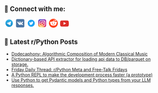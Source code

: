 ## 🔎 Connect with me:
[<img src="https://github.com/bullbesh/bullbesh/blob/main/images/Telegram.png" width="32" height="32" />](https://t.me/bullbesh)
[<img src="https://github.com/bullbesh/bullbesh/blob/main/images/VK.png" width="32" height="32" />](https://vk.com/bullbesh)
[<img src="https://github.com/bullbesh/bullbesh/blob/main/images/Twitter.png" width="32" height="32" />](https://twitter.com/bullbesh1)
[<img src="https://github.com/bullbesh/bullbesh/blob/main/images/Instagram.png" width="32" height="32" />](https://www.instagram.com/bullbesh)
[<img src="https://github.com/bullbesh/bullbesh/blob/main/images/Reddit.png" width="32" height="32" />](https://www.reddit.com/user/bullbesh)
[<img src="https://github.com/bullbesh/bullbesh/blob/main/images/YouTube.png" width="32" height="32" />](https://www.youtube.com/channel/UCtfjRs6uzgq5mfm8S06WTcg)

## 📕 Latest r/Python Posts
<!-- BLOG-POST-LIST:START -->
- [Dodecaphony: Algorithmic Composition of Modern Classical Music](https://www.reddit.com/r/Python/comments/1e6zh24/dodecaphony_algorithmic_composition_of_modern/)
- [Dictionary-based API extractor for loading api data to DB/parquet on storage.](https://www.reddit.com/r/Python/comments/1e6y80m/dictionarybased_api_extractor_for_loading_api/)
- [Friday Daily Thread: r/Python Meta and Free-Talk Fridays](https://www.reddit.com/r/Python/comments/1e6q1qs/friday_daily_thread_rpython_meta_and_freetalk/)
- [A Python REPL to make the development process faster &lpar;a prototype&rpar;](https://www.reddit.com/r/Python/comments/1e6mps0/a_python_repl_to_make_the_development_process/)
- [Use Python to get Pydantic models and Python types from your LLM responses.](https://www.reddit.com/r/Python/comments/1e6l3qp/use_python_to_get_pydantic_models_and_python/)
<!-- BLOG-POST-LIST:END -->
